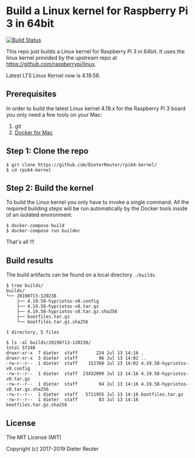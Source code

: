 
# Build a Linux kernel for Raspberry Pi 3 in 64bit
[![Build Status](https://travis-ci.org/DieterReuter/rpi64-kernel.svg?branch=master)](https://travis-ci.org/DieterReuter/rpi64-kernel)

This repo just builds a Linux kernel for Raspberry Pi 3 in 64bit. It uses the linux kernel provided by the upstream repo at https://github.com/raspberrypi/linux.

Latest LTS Linux Kernel now is  4.19.58.


## Prerequisites
In order to build the latest Linux kernel 4.19.x for the Raspberry Pi 3 board you only need a few tools on your Mac:

1. git
2. [Docker for Mac](https://docs.docker.com/docker-for-mac/)


## Step 1: Clone the repo
```
$ git clone https://github.com/DieterReuter/rpi64-kernel/
$ cd rpi64-kernel
```


## Step 2: Build the kernel
To build the Linux kernel you only have to invoke a single command. All the required building steps will be run automatically by the Docker tools inside of an isolated environment.
```
$ docker-compose build
$ docker-compose run builder
```

That's all !!!


## Build results
The build artifacts can be found on a local directory `./builds`.
```
$ tree builds/
builds/
└── 20190713-120238
    ├── 4.19.58-hypriotos-v8.config
    ├── 4.19.58-hypriotos-v8.tar.gz
    ├── 4.19.58-hypriotos-v8.tar.gz.sha256
    ├── bootfiles.tar.gz
    └── bootfiles.tar.gz.sha256

1 directory, 5 files
```

```
$ ls -al builds/20190713-120238/
total 57248
drwxr-xr-x  7 dieter  staff       224 Jul 13 14:16 .
drwxr-xr-x  3 dieter  staff        96 Jul 13 14:02 ..
-rw-r--r--  1 dieter  staff    152760 Jul 13 14:02 4.19.58-hypriotos-v8.config
-rw-r--r--  1 dieter  staff  23432099 Jul 13 14:16 4.19.58-hypriotos-v8.tar.gz
-rw-r--r--  1 dieter  staff        94 Jul 13 14:16 4.19.58-hypriotos-v8.tar.gz.sha256
-rw-r--r--  1 dieter  staff   5711955 Jul 13 14:16 bootfiles.tar.gz
-rw-r--r--  1 dieter  staff        83 Jul 13 14:16 bootfiles.tar.gz.sha256
```


## License

The MIT License (MIT)

Copyright (c) 2017-2019 Dieter Reuter
